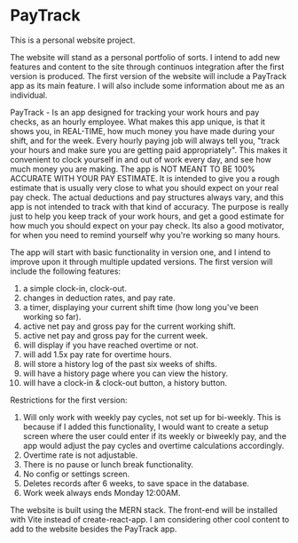 # PayTrack
 This is a personal website project.

 The website will stand as a personal portfolio of sorts. I intend to add new features and content to the site through continuos integration after the first version is produced. The first version of the website will include a PayTrack app as its main feature. I will also include some information about me as an individual. 

 PayTrack -
 Is an app designed for tracking your work hours and pay checks, as an hourly employee. What makes this app unique, is that it shows you, in REAL-TIME, how much money you have made during your shift, and for the week. Every hourly paying job will always tell you, "track your hours and make sure you are getting paid appropriately". This makes it convenient to clock yourself in and out of work every day, and see how much money you are making. The app is NOT MEANT TO BE 100% ACCURATE WITH YOUR PAY ESTIMATE. It is intended to give you a rough estimate that is usually very close to what you should expect on your real pay check. The actual deductions and pay structures always vary, and this app is not intended to track with that kind of accuracy. The purpose is really just to help you keep track of your work hours, and get a good estimate for how much you should expect on your pay check. Its also a good motivator, for when you need to remind yourself why you're working so many hours.

 The app will start with basic functionality in version one, and I intend to improve upon it through multiple updated versions. The first version will include the following features:
 1. a simple clock-in, clock-out.
 2. changes in deduction rates, and pay rate.
 3. a timer, displaying your current shift time (how long you've been working so far).
 4. active net pay and gross pay for the current working shift.
 5. active net pay and gross pay for the current week.
 6. will display if you have reached overtime or not.
 7. will add 1.5x pay rate for overtime hours.
 8. will store a history log of the past six weeks of shifts.
 9. will have a history page where you can view the history.
 10. will have a clock-in & clock-out button, a history button.

Restrictions for the first version:
1. Will only work with weekly pay cycles, not set up for bi-weekly. This is because if I added this functionality, I would want to create a setup screen where the user could enter if its weekly or biweekly pay, and the app would adjust the pay cycles and overtime calculations accordingly.
2. Overtime rate is not adjustable.
3. There is no pause or lunch break functionality.
4. No config or settings screen.
5. Deletes records after 6 weeks, to save space in the database.
6. Work week always ends Monday 12:00AM.

The website is built using the MERN stack. The front-end will be installed with Vite instead of create-react-app. I am considering other cool content to add to the website besides the PayTrack app. 
